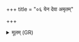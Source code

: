 +++
title = "०६ येन देवा अमृतम्"

+++
<details><summary>मूलम् (GR)</summary>

येन देवा अमृतम् अन्वविन्दन्  
येनौषधीर् मधुमतीर् अकृण्वन् ।  
येनेदं स्वर् आभरन्  
स नो मुञ्चत्व् अंहसः ॥
</details>